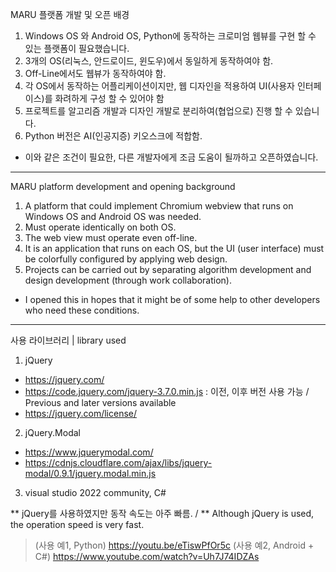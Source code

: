 MARU 플랫폼 개발 및 오픈 배경
 1. Windows OS 와 Android OS, Python에 동작하는 크로미엄 웹뷰를 구현 할 수 있는 플랫폼이 필요했습니다.
 2. 3개의 OS(리눅스, 안드로이드, 윈도우)에서 동일하게 동작하여야 함. 
 3. Off-Line에서도 웹뷰가 동작하여야 함.
 4. 각 OS에서 동작하는 어플리케이션이지만, 웹 디자인을 적용하여 UI(사용자 인터페이스)를 화려하게 구성 할 수 있어야 함
 5. 프로젝트를 알고리즘 개발과 디자인 개발로 분리하여(협업으로) 진행 할 수 있습니다.
 6. Python 버전은 AI(인공지증) 키오스크에 적합함.
 
 * 이와 같은 조건이 필요한, 다른 개발자에게 조금 도움이 될까하고 오픈하였습니다.
--------------------------------------------------------------------------------------------------------------------------------------------
MARU platform development and opening background
  1. A platform that could implement Chromium webview that runs on Windows OS and Android OS was needed.
  2. Must operate identically on both OS.
  3. The web view must operate even off-line.
  4. It is an application that runs on each OS, but the UI (user interface) must be colorfully configured by applying web design.
  5. Projects can be carried out by separating algorithm development and design development (through work collaboration).
 
  * I opened this in hopes that it might be of some help to other developers who need these conditions.
--------------------------------------------------------------------------------------------------------------------------------------------

사용 라이브러리 | library used
 1. jQuery
   - https://jquery.com/
   - https://code.jquery.com/jquery-3.7.0.min.js  : 이전, 이후 버전 사용 가능 / Previous and later versions available
   - https://jquery.com/license/
 2. jQuery.Modal
   - https://www.jquerymodal.com/
   - https://cdnjs.cloudflare.com/ajax/libs/jquery-modal/0.9.1/jquery.modal.min.js
 3. visual studio 2022 community, C#
 

** jQuery를 사용하였지만 동작 속도는 아주 빠름. / ** Although jQuery is used, the operation speed is very fast.

 > (사용 예1, Python)  https://youtu.be/eTiswPfOr5c
 > (사용 예2, Android + C#)  https://www.youtube.com/watch?v=Uh7J74IDZAs
